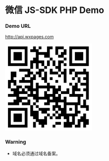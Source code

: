 # 微信 JS-SDK PHP Demo

### Demo URL

http://api.wxpages.com

![](img/qr.png)

### Warning

* 域名必须通过域名备案。


